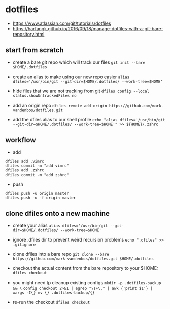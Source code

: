 dotfiles
========

* https://www.atlassian.com/git/tutorials/dotfiles
* https://harfangk.github.io/2016/09/18/manage-dotfiles-with-a-git-bare-repository.html

start from scratch
------------------

* create a bare git repo which will track our files
`git init --bare $HOME/.dotfiles`

* create an alias to make using our new repo easier
`alias dfiles='/usr/bin/git --git-dir=$HOME/.dotfiles/ --work-tree=$HOME'`

* hide files that we are not tracking from git
`dfiles config --local status.showUntrackedFiles no`

* add an origin repo
`dfiles remote add origin https://github.com/mark-vandenbos/dotfiles.git`

* add the dfiles alias to our shell profile
`echo "alias dfiles='/usr/bin/git --git-dir=$HOME/.dotfiles/ --work-tree=$HOME'" >> ${HOME}/.zshrc`


workflow
--------

* add 
```
dfiles add .vimrc
dfiles commit -m "add vimrc"
dfiles add .zshrc
dfiles commit -m "add zshrc"
```

* push 
```
dfiles push -u origin master
dfiles push -u -f origin master
```

clone dfiles onto a new machine
-------------------------------

* create your alias
`alias dfiles='/usr/bin/git --git-dir=$HOME/.dotfiles/ --work-tree=$HOME'`

* ignore .dfiles dir to prevent weird recursion problems
`echo ".dfiles" >> .gitignore`

* clone dfiles into a bare repo
`git clone --bare https://github.com/mark-vandenbos/dotfiles.git $HOME/.dotfiles`

* checkout the actual content from the bare repository to your $HOME:
`dfiles checkout`

* you might need tp cleanup existing configs
`mkdir -p .dotfiles-backup && \`
`config checkout 2>&1 | egrep "\s+\." | awk {'print $1'} | xargs -I{} mv {} .dotfiles-backup/{}`

* re-run the checkout
`dfiles checkout`

